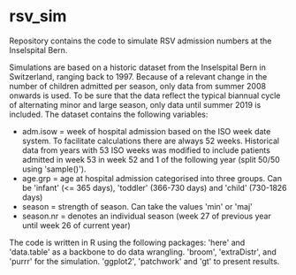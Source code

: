 # rsv_sim
Repository contains the code to simulate RSV admission numbers at the Inselspital Bern.

Simulations are based on a historic dataset from the Inselspital Bern in Switzerland, ranging back to 1997.
Because of a relevant change in the number of children admitted per season, only data from summer 2008 onwards is used.
To be sure that the data reflect the typical biannual cycle of alternating minor and large season, only data until summer 2019 is included.
The dataset contains the following variables:

- adm.isow = week of hospital admission based on the ISO week date system.
To facilitate calculations there are always 52 weeks. Historical data from years with 53 ISO weeks was modified to include patients admitted in week 53 in week 52 and 1 of the following year (split 50/50 using 'sample()').
- age.grp = age at hospital admission categorised into three groups. Can be 'infant' (<= 365 days), 'toddler' (366-730 days) and 'child' (730-1826 days)
- season = strength of season. Can take the values 'min' or 'maj'
- season.nr = denotes an individual season (week 27 of previous year until week 26 of current year)

The code is written in R using the following packages:
'here' and 'data.table' as a backbone to do data wrangling.
'broom', 'extraDistr', and 'purrr' for the simulation.
'ggplot2', 'patchwork' and 'gt' to present results.
